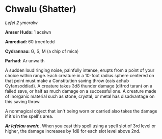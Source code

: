# Chwalu (Shatter)

*Lefel 2 ymoralw*

**Amser Hudo:** 1 acsiwn

**Amrediad:** 60 troedfedd

**Cydrannau:** G, S, M (a chip of mica)

**Parhad:** Ar unwaith

A sudden loud ringing noise, painfully intense, erupts from a point of your choice within range. Each creature in a 10-foot radius sphere centered on that point must make a Constitution saving throw (cais achub Cyfansoddiad). A creature takes 3d8 thunder damage (difrod taran) on a failed save, or half as much damage on a successful one. A creature made of inorganic material such as stone, crystal, or metal has disadvantage on this saving throw.

A nonmagical object that isn't being worn or carried also takes the damage if it's in the spell's area.

***Ar lefelau uwch:***. When you cast this spell using a spell slot of 3rd level or higher, the damage increases by 1d8 for each slot level above 2nd.